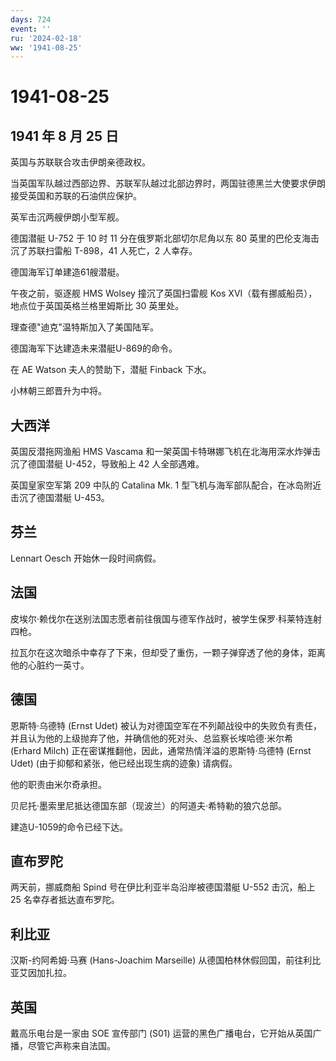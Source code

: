 ```yaml
---
days: 724
event: ''
ru: '2024-02-18'
ww: '1941-08-25'
---
```


# 1941-08-25

## 1941 年 8 月 25 日

英国与苏联联合攻击伊朗亲德政权。

当英国军队越过西部边界、苏联军队越过北部边界时，两国驻德黑兰大使要求伊朗接受英国和苏联的石油供应保护。

英军击沉两艘伊朗小型军舰。

德国潜艇 U-752 于 10 时 11 分在俄罗斯北部切尔尼角以东 80
英里的巴伦支海击沉了苏联扫雷船 T-898，41 人死亡，2 人幸存。

德国海军订单建造61艘潜艇。

午夜之前，驱逐舰 HMS Wolsey 撞沉了英国扫雷舰 Kos
XVI（载有挪威船员），地点位于英国英格兰格里姆斯比 30 英里处。

理查德"迪克"温特斯加入了美国陆军。

德国海军下达建造未来潜艇U-869的命令。

在 AE Watson 夫人的赞助下，潜艇 Finback 下水。

小林朝三郎晋升为中将。

## 大西洋

英国反潜拖网渔船 HMS Vascama
和一架英国卡特琳娜飞机在北海用深水炸弹击沉了德国潜艇 U-452，导致船上 42
人全部遇难。

英国皇家空军第 209 中队的 Catalina Mk. 1
型飞机与海军部队配合，在冰岛附近击沉了德国潜艇 U-453。

## 芬兰

Lennart Oesch 开始休一段时间病假。

## 法国

皮埃尔·赖伐尔在送别法国志愿者前往俄国与德军作战时，被学生保罗·科莱特连射四枪。

拉瓦尔在这次暗杀中幸存了下来，但却受了重伤，一颗子弹穿透了他的身体，距离他的心脏约一英寸。

## 德国

恩斯特·乌德特 (Ernst Udet)
被认为对德国空军在不列颠战役中的失败负有责任，并且认为他的上级抛弃了他，并确信他的死对头、总监察长埃哈德·米尔希
(Erhard Milch) 正在密谋推翻他，因此，通常热情洋溢的恩斯特·乌德特 (Ernst
Udet) (由于抑郁和紧张，他已经出现生病的迹象) 请病假。

他的职责由米尔奇承担。

贝尼托·墨索里尼抵达德国东部（现波兰）的阿道夫·希特勒的狼穴总部。

建造U-1059的命令已经下达。

## 直布罗陀

两天前，挪威商船 Spind 号在伊比利亚半岛沿岸被德国潜艇 U-552 击沉，船上
25 名幸存者抵达直布罗陀。

## 利比亚

汉斯-约阿希姆·马赛 (Hans-Joachim Marseille)
从德国柏林休假回国，前往利比亚艾因加扎拉。

## 英国

戴高乐电台是一家由 SOE 宣传部门 (S01)
运营的黑色广播电台，它开始从英国广播，尽管它声称来自法国。